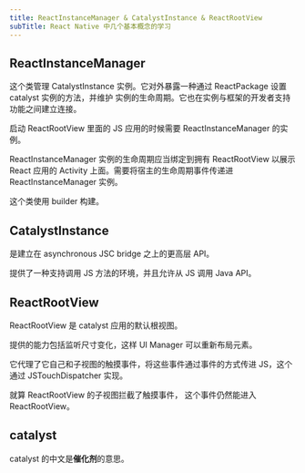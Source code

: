 ```yaml
---
title: ReactInstanceManager & CatalystInstance & ReactRootView
subTitle: React Native 中几个基本概念的学习
---
```


## ReactInstanceManager

这个类管理 CatalystInstance 实例。它对外暴露一种通过 ReactPackage 设置 catalyst 实例的方法，并维护 实例的生命周期。它也在实例与框架的开发者支持功能之间建立连接。

启动 ReactRootView 里面的 JS 应用的时候需要 ReactInstanceManager 的实例。

ReactInstanceManager 实例的生命周期应当绑定到拥有 ReactRootView 以展示 React 应用的 Activity 上面。需要将宿主的生命周期事件传递进 ReactInstanceManager 实例。

这个类使用 builder 构建。

## CatalystInstance

是建立在 asynchronous JSC bridge 之上的更高层 API。

提供了一种支持调用 JS 方法的环境，并且允许从 JS 调用 Java API。

## ReactRootView

ReactRootView 是 catalyst 应用的默认根视图。

提供的能力包括监听尺寸变化，这样 UI Manager 可以重新布局元素。

它代理了它自己和子视图的触摸事件，将这些事件通过事件的方式传进 JS，这个通过 JSTouchDispatcher 实现。

就算 ReactRootView 的子视图拦截了触摸事件， 这个事件仍然能进入 ReactRootView。

## catalyst

catalyst 的中文是**催化剂**的意思。